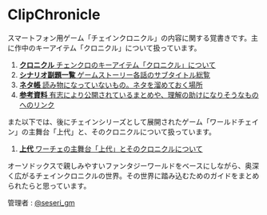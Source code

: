 ClipChronicle
====================================================

スマートフォン用ゲーム「チェインクロニクル」の内容に関する覚書きです。主に作中のキーアイテム「クロニクル」について扱っています。

1. [**クロニクル**
    チェンクロのキーアイテム「クロニクル」について
   ](./chronicle.html)
2. [**シナリオ副題一覧**
    ゲームストーリー各話のサブタイトル総覧
   ](./subtitles.html)
3. [**ネタ帳**
    読み物になっていないもの。ネタを溜めておく場所
   ](./note.html)
4. [**参考資料**
    有志により公開されているまとめや、理解の助けになりそうなものへのリンク
   ](./links.html)

また以下では、後にチェインシリーズとして展開されたゲーム「ワールドチェイン」の主舞台「上代」と、そのクロニクルについて扱っています。

1. [**上代**
    ワーチェの主舞台「上代」とそのクロニクルについて
   ](./kamisiro.html)

オーソドックスで親しみやすいファンタジーワールドをベースにしながら、奥深く広がるチェインクロニクルの世界。その世界に踏み込むためのガイドをまとめられたらと思っています。

管理者 : [@seseri_gm](https://twitter.com/seseri_gm)
